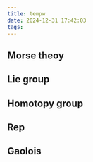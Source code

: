 ```yaml
---
title: tempw
date: 2024-12-31 17:42:03
tags:
---
```


## Morse theoy

## Lie group

## Homotopy group

## Rep

## Gaolois

